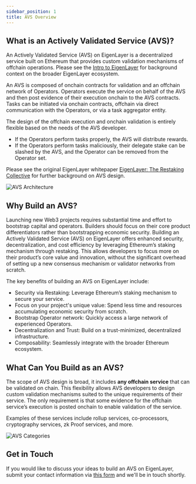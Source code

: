 ```yaml
---
sidebar_position: 1
title: AVS Overview
---
```



## What is an Actively Validated Service (AVS)?


An Actively Validated Service (AVS) on EigenLayer is a decentralized service built on Ethereum that provides custom validation mechanisms of offchain operations. Please see the [Intro to EigenLayer](https://docs.eigenlayer.xyz/eigenlayer/overview/) for background context on the broader EigenLayer ecosystem.

An AVS is composed of onchain contracts for validation and an offchain network of Operators. Operators execute the service on behalf of the AVS and then post evidence of their execution onchain to the AVS contracts. Tasks can be initiated via onchain contracts, offchain via direct communication with the Operators, or via a task aggregator entity.

The design of the offchain execution and onchain validation is entirely flexible based on the needs of the AVS developer. 
- If the Operators perform tasks properly, the AVS will distribute rewards.
- If the Operators perform tasks maliciously, their delegate stake can be slashed by the AVS, and the Operator can be removed from the Operator set. 

 Please see the original EigenLayer whitepaper [EigenLayer: The Restaking Collective](/docs/eigenlayer/overview/whitepaper.md) for further background on AVS design.

![AVS Architecture](/img/avs/avs-architecture-v2.png)


## Why Build an AVS?

Launching new Web3 projects requires substantial time and effort to bootstrap capital and operators. Builders should focus on their core product differentiators rather than bootstrapping economic security. Building an Actively Validated Service (AVS) on EigenLayer offers enhanced security, decentralization, and cost efficiency by leveraging Ethereum’s staking mechanism through restaking. This allows developers to focus more on their product’s core value and innovation, without the significant overhead of setting up a new consensus mechanism or validator networks from scratch.

The key benefits of building an AVS on EigenLayer include:
- Security via Restaking: Leverage Ethereum’s staking mechanism to secure your service.
- Focus on your project's unique value: Spend less time and resources accumulating economic security from scratch.
- Bootstrap Operator network: Quickly access a large network of experienced Operators.
- Decentralization and Trust: Build on a trust-minimized, decentralized infrastructure.
- Composability: Seamlessly integrate with the broader Ethereum ecosystem.


## What Can You Build as an AVS?

The scope of AVS design is broad, it includes **any offchain service** that can be validated on chain. This flexibility allows AVS developers to design custom validation mechanisms suited to the unique requirements of their service. The only requirement is that some evidence for the offchain service’s execution is posted onchain to enable validation of the service.

Examples of these services include rollup services, co-processors, cryptography services, zk Proof services, and more.

![AVS Categories](/img/avs/avs-categories.png)


## Get in Touch

If you would like to discuss your ideas to build an AVS on EigenLayer, submit your contact information via [this form](https://share.hsforms.com/1BksFoaPjSk2l3pQ5J4EVCAein6l) and we'll be in touch shortly.
